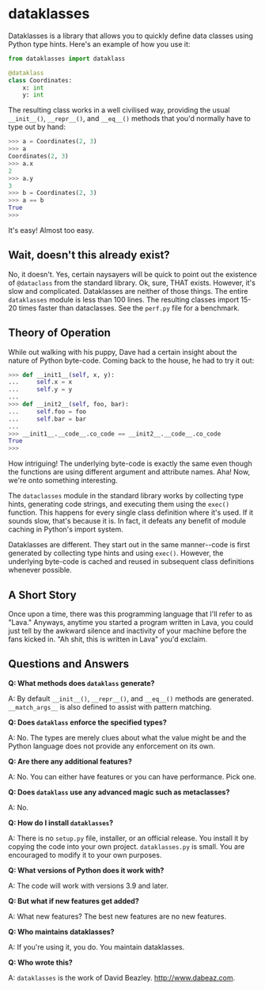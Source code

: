 # dataklasses

Dataklasses is a library that allows you to quickly define data
classes using Python type hints. Here's an example of how you use it:

```python
from dataklasses import dataklass

@dataklass
class Coordinates:
    x: int
    y: int
```

The resulting class works in a well civilised way, providing the usual
`__init__()`, `__repr__()`, and `__eq__()` methods that you'd normally
have to type out by hand:

```python
>>> a = Coordinates(2, 3)
>>> a
Coordinates(2, 3)
>>> a.x
2
>>> a.y
3
>>> b = Coordinates(2, 3)
>>> a == b
True
>>>
```

It's easy! Almost too easy.

## Wait, doesn't this already exist?

No, it doesn't.  Yes, certain naysayers will be quick to point out the
existence of `@dataclass` from the standard library. Ok, sure, THAT
exists.  However, it's slow and complicated.  Dataklasses are neither
of those things.  The entire `dataklasses` module is less than 100
lines.  The resulting classes import 15-20 times faster than
dataclasses.  See the `perf.py` file for a benchmark.

## Theory of Operation

While out walking with his puppy, Dave had a certain insight about the nature
of Python byte-code.  Coming back to the house, he had to try it out:

```python
>>> def __init1__(self, x, y):
...     self.x = x
...     self.y = y
...
>>> def __init2__(self, foo, bar):
...     self.foo = foo
...     self.bar = bar
...
>>> __init1__.__code__.co_code == __init2__.__code__.co_code
True
>>>
```

How intriguing!  The underlying byte-code is exactly the same even
though the functions are using different argument and attribute names.
Aha! Now, we're onto something interesting.

The `dataclasses` module in the standard library works by collecting
type hints, generating code strings, and executing them using the
`exec()` function.  This happens for every single class definition
where it's used. If it sounds slow, that's because it is.  In fact, it
defeats any benefit of module caching in Python's import system.

Dataklasses are different.  They start out in the same manner--code is
first generated by collecting type hints and using `exec()`.  However,
the underlying byte-code is cached and reused in subsequent class
definitions whenever possible. 

## A Short Story

Once upon a time, there was this programming language that I'll refer
to as "Lava."  Anyways, anytime you started a program written in Lava,
you could just tell by the awkward silence and inactivity of your
machine before the fans kicked in.  "Ah shit, this is written in Lava"
you'd exclaim.

## Questions and Answers

**Q: What methods does `dataklass` generate?**

A: By default `__init__()`, `__repr__()`, and `__eq__()` methods are generated.
`__match_args__` is also defined to assist with pattern matching.

**Q: Does `dataklass` enforce the specified types?**

A: No. The types are merely clues about what the value might be and
the Python language does not provide any enforcement on its own. 

**Q: Are there any additional features?**

A: No. You can either have features or you can have performance. Pick one.

**Q: Does `dataklass` use any advanced magic such as metaclasses?**

A: No. 

**Q: How do I install `dataklasses`?**

A: There is no `setup.py` file, installer, or an official release. You
install it by copying the code into your own project. `dataklasses.py` is
small. You are encouraged to modify it to your own purposes.

**Q: What versions of Python does it work with?**

A: The code will work with versions 3.9 and later.

**Q: But what if new features get added?**

A: What new features?  The best new features are no new features. 

**Q: Who maintains dataklasses?**

A: If you're using it, you do. You maintain dataklasses.

**Q: Who wrote this?**

A: `dataklasses` is the work of David Beazley. http://www.dabeaz.com.
